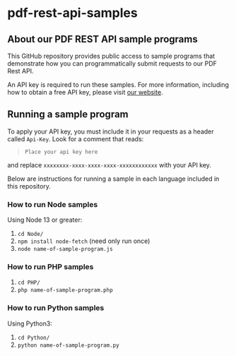 # pdf-rest-api-samples

## About our PDF REST API sample programs
This GitHub repository provides public access to sample programs that demonstrate how you can programmatically submit requests to our PDF Rest API.

An API key is required to run these samples. For more information, including how to obtain a free API key, please visit [our website](https://www.datalogics.com/products/cloud/pdf-rest-apis/).

## Running a sample program

To apply your API key, you must include it in your requests as a header called `Api-Key`. Look for a comment that reads:
> `Place your api key here`

and replace `xxxxxxxx-xxxx-xxxx-xxxx-xxxxxxxxxxxx` with your API key.

Below are instructions for running a sample in each language included in this repository.

### How to run Node samples
Using Node 13 or greater:
1. `cd Node/`
2. `npm install node-fetch` (need only run once)
3. `node name-of-sample-program.js`

### How to run PHP samples
1. `cd PHP/`
2. `php name-of-sample-program.php`

### How to run Python samples
Using Python3:
1. `cd Python/`
2. `python name-of-sample-program.py`

